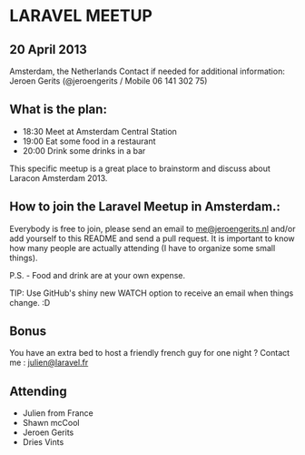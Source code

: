 LARAVEL MEETUP
==============

## 20 April 2013
Amsterdam, the Netherlands
Contact if needed for additional information: Jeroen Gerits (@jeroengerits / Mobile 06 141 302 75)

## What is the plan:

- 18:30   Meet at Amsterdam Central Station
- 19:00   Eat some food in a restaurant
- 20:00   Drink some drinks in a bar

This specific meetup is a great place to brainstorm and discuss about Laracon Amsterdam 2013.

## How to join the Laravel Meetup in Amsterdam.:
Everybody is free to join, please send an email to me@jeroengerits.nl and/or add yourself to this README and send a pull request.  It is important to know how many people are actually attending (I have to organize some small things).

P.S. - Food and drink are at your own expense.

TIP: Use GitHub's shiny new WATCH option to receive an email when things change. :D

## Bonus

You have an extra bed to host a friendly french guy for one night ? Contact me : julien@laravel.fr

## Attending
- Julien from France
- Shawn mcCool
- Jeroen Gerits
- Dries Vints
